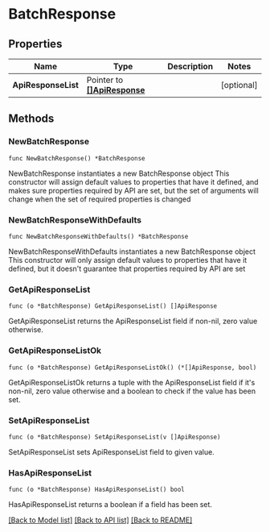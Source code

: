 # BatchResponse

## Properties

Name | Type | Description | Notes
------------ | ------------- | ------------- | -------------
**ApiResponseList** | Pointer to [**[]ApiResponse**](ApiResponse.md) |  | [optional] 

## Methods

### NewBatchResponse

`func NewBatchResponse() *BatchResponse`

NewBatchResponse instantiates a new BatchResponse object
This constructor will assign default values to properties that have it defined,
and makes sure properties required by API are set, but the set of arguments
will change when the set of required properties is changed

### NewBatchResponseWithDefaults

`func NewBatchResponseWithDefaults() *BatchResponse`

NewBatchResponseWithDefaults instantiates a new BatchResponse object
This constructor will only assign default values to properties that have it defined,
but it doesn't guarantee that properties required by API are set

### GetApiResponseList

`func (o *BatchResponse) GetApiResponseList() []ApiResponse`

GetApiResponseList returns the ApiResponseList field if non-nil, zero value otherwise.

### GetApiResponseListOk

`func (o *BatchResponse) GetApiResponseListOk() (*[]ApiResponse, bool)`

GetApiResponseListOk returns a tuple with the ApiResponseList field if it's non-nil, zero value otherwise
and a boolean to check if the value has been set.

### SetApiResponseList

`func (o *BatchResponse) SetApiResponseList(v []ApiResponse)`

SetApiResponseList sets ApiResponseList field to given value.

### HasApiResponseList

`func (o *BatchResponse) HasApiResponseList() bool`

HasApiResponseList returns a boolean if a field has been set.


[[Back to Model list]](../README.md#documentation-for-models) [[Back to API list]](../README.md#documentation-for-api-endpoints) [[Back to README]](../README.md)


